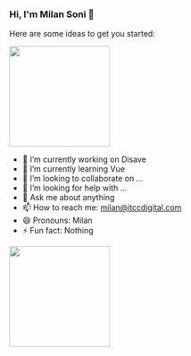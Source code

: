 ### Hi, I'm Milan Soni 👋

Here are some ideas to get you started:

<img height="180em" src="https://github-readme-stats.vercel.app/api?username=milanitcc&show_icons=true&hide_border=true&&count_private=true&include_all_commits=true&theme=radical" />

- 🔭 I’m currently working on Disave
- 🌱 I’m currently learning Vue
- 👯 I’m looking to collaborate on ...
- 🤔 I’m looking for help with ...
- 💬 Ask me about anything
- 📫 How to reach me: milan@itccdigital.com
- 😄 Pronouns: Milan
- ⚡ Fun fact: Nothing

<img height="180em" src="https://github-readme-stats.vercel.app/api/top-langs/?username=milanitcc&layout=compact&theme=dark&show_icons=true" />
